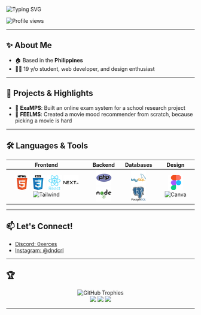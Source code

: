 <!--
  heyyyy
-->


![Typing SVG](https://readme-typing-svg.demolab.com?font=Fira+Code&size=32&pause=1000&color=125ac7&center=true&vCenter=true&width=700&lines=Hi+there%2C+I'm+Carlette+%F0%9F%91%8B;Web+Developer+%7C+Designer+%7C+Student;Turning+ideas+into+reality+with+code!)

![Profile views](https://komarev.com/ghpvc/?username=dndcrl&label=Profile%20views&color=125ac7&style=flat-square)

---

## ✨ About Me

- 🏠 Based in the **Philippines**
- 👩‍💻 19 y/o student, web developer, and design enthusiast

---


## 💼 Projects & Highlights

- 📃 **ExaMPS**: Built an online exam system for a school research project 
- 🎥 **FEELMS**: Created a movie mood recommender from scratch, because picking a movie is hard


---

## 🛠️ Languages & Tools

| Frontend | Backend | Databases | Design |
|:---:|:---:|:---:|:---:|
| <img src="https://raw.githubusercontent.com/devicons/devicon/master/icons/html5/html5-original-wordmark.svg" width="40" alt="HTML5"/> <img src="https://raw.githubusercontent.com/devicons/devicon/master/icons/css3/css3-original-wordmark.svg" width="40" alt="CSS3"/> <img src="https://raw.githubusercontent.com/devicons/devicon/master/icons/react/react-original-wordmark.svg" width="40" alt="React"/> <img src="https://raw.githubusercontent.com/devicons/devicon/master/icons/nextjs/nextjs-original-wordmark.svg" width="40" alt="Next.js"/> <img src="https://www.vectorlogo.zone/logos/tailwindcss/tailwindcss-icon.svg" width="40" alt="Tailwind"/> | <img src="https://raw.githubusercontent.com/devicons/devicon/master/icons/php/php-original.svg" width="40" alt="PHP"/> <img src="https://raw.githubusercontent.com/devicons/devicon/master/icons/nodejs/nodejs-original-wordmark.svg" width="40" alt="Node.js"/> | <img src="https://raw.githubusercontent.com/devicons/devicon/master/icons/mysql/mysql-original-wordmark.svg" width="40" alt="MySQL"/> <img src="https://raw.githubusercontent.com/devicons/devicon/master/icons/postgresql/postgresql-original-wordmark.svg" width="40" alt="PostgreSQL"/> | <img src="https://raw.githubusercontent.com/devicons/devicon/master/icons/figma/figma-original.svg" width="40" alt="Figma"/> <img src="https://img.icons8.com/color/48/000000/canva.png" width="40" alt="Canva"/> |

---

## 📫 Let's Connect!

- [Discord: 0xerces](https://discord.com/users/0xerces)  
- [Instagram: @dndcrl](https://instagram.com/dndcrl)

---

## 🏆

<p align="center">
  <img src="https://github-profile-trophy.vercel.app/?username=dndcrl&theme=onestar&no-frame=true&row=1&column=6" alt="GitHub Trophies" height="120"/>
  <br>
  <img src="https://github-readme-stats.vercel.app/api?username=dndcrl&show_icons=true&theme=tokyonight&hide_border=true" height="150" />
  <img src="https://github-readme-streak-stats.herokuapp.com/?user=dndcrl&theme=tokyonight&hide_border=true" height="150" />
  <img src="https://github-readme-stats.vercel.app/api/top-langs/?username=dndcrl&layout=compact&theme=tokyonight&hide_border=true" height="150" />
</p>

---

